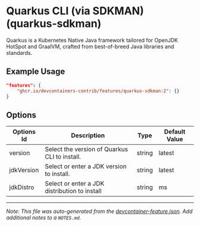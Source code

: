 

# Quarkus CLI (via SDKMAN) (quarkus-sdkman)

Quarkus is a Kubernetes Native Java framework tailored for OpenJDK HotSpot and
GraalVM, crafted from best-of-breed Java libraries and standards.

## Example Usage

```json
"features": {
    "ghcr.io/devcontainers-contrib/features/quarkus-sdkman:2": {}
}
```

## Options

| Options Id | Description | Type | Default Value |
|-----|-----|-----|-----|
| version | Select the version of Quarkus CLI to install. | string | latest |
| jdkVersion | Select or enter a JDK version to install. | string | latest |
| jdkDistro | Select or enter a JDK distribution to install | string | ms |



---

_Note: This file was auto-generated from the [devcontainer-feature.json](https://github.com/devcontainers-contrib/features/blob/main/src/quarkus-sdkman/devcontainer-feature.json).  Add additional notes to a `NOTES.md`._
